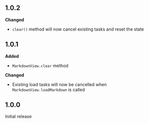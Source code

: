 ## 1.0.2

**Changed**

 - `clear()` method will now cancel existing tasks and reset the state


## 1.0.1

**Added**

 - `MarkdownView.clear` method

**Changed**

 - Existing load tasks will now be cancelled when `MarkdownView.loadMarkdown` is called


## 1.0.0

Initial release